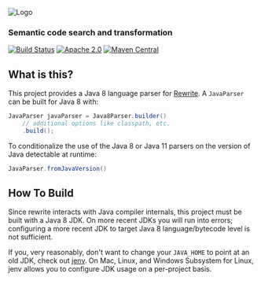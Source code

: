 ![Logo](https://github.com/openrewrite/rewrite/raw/master/doc/logo-oss.png)
### Semantic code search and transformation

[![Build Status](https://circleci.com/gh/openrewrite/rewrite-java-8.svg?style=shield)](https://circleci.com/gh/openrewrite/rewrite-java-8)
[![Apache 2.0](https://img.shields.io/github/license/openrewrite/rewrite.svg)](https://www.apache.org/licenses/LICENSE-2.0)
[![Maven Central](https://img.shields.io/maven-central/v/org.openrewrite/rewrite-java-8.svg)](https://mvnrepository.com/artifact/org.openrewrite/rewrite-java-8)

## What is this?

This project provides a Java 8 language parser for [Rewrite](https://github.com/openrewrite/rewrite).
A `JavaParser` can be built for Java 8 with:

```java
JavaParser javaParser = Java8Parser.builder()
    // additional options like classpath, etc.
    .build();
```

To conditionalize the use of the Java 8 or Java 11 parsers on the version of Java detectable at runtime:

```java
JavaParser.fromJavaVersion()
```

## How To Build
Since rewrite interacts with Java compiler internals, this project must be built with a Java 8 JDK.
On more recent JDKs you will run into errors; configuring a more recent JDK to target Java 8 language/bytecode level is not sufficient.

If you, very reasonably, don't want to change your `JAVA_HOME` to point at an old JDK, check out [jenv](https://www.jenv.be/).
On Mac, Linux, and Windows Subsystem for Linux, jenv allows you to configure JDK usage on a per-project basis.
